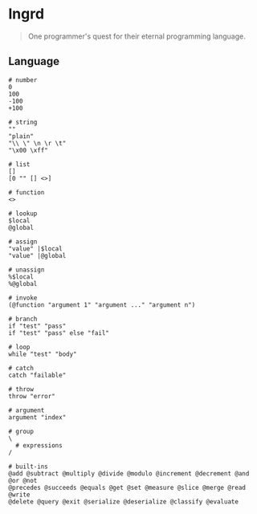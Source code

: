 # lngrd

> One programmer's quest for their eternal programming language.

## Language

    # number
    0
    100
    -100
    +100

    # string
    ""
    "plain"
    "\\ \" \n \r \t"
    "\x00 \xff"

    # list
    []
    [0 "" [] <>]

    # function
    <>

    # lookup
    $local
    @global

    # assign
    "value" |$local
    "value" |@global

    # unassign
    %$local
    %@global

    # invoke
    (@function "argument 1" "argument ..." "argument n")

    # branch
    if "test" "pass"
    if "test" "pass" else "fail"

    # loop
    while "test" "body"

    # catch
    catch "failable"

    # throw
    throw "error"

    # argument
    argument "index"

    # group
    \
      # expressions
    /

    # built-ins
    @add @subtract @multiply @divide @modulo @increment @decrement @and @or @not
    @precedes @succeeds @equals @get @set @measure @slice @merge @read @write
    @delete @query @exit @serialize @deserialize @classify @evaluate
